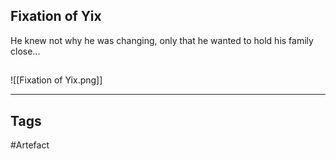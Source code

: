 ## Fixation of Yix
He knew not why he was changing, only
that he wanted to hold his family close...
## 
![[Fixation of Yix.png]]

---
## Tags
#Artefact